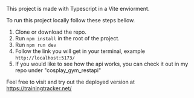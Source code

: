 This project is made with Typescript in a Vite enviorment.

To run this project locally follow these steps bellow.
1. Clone or download the repo.
2. Run `npm install` in the root of the project.
3. Run `npm run dev`
4. Follow the link you will get in your terminal, example `http://localhost:5173/`
5. If you would like to see how the api works, you can check it out in my repo under "cosplay_gym_restapi"

Feel free to visit and try out the deployed version at https://trainingtracker.net/
